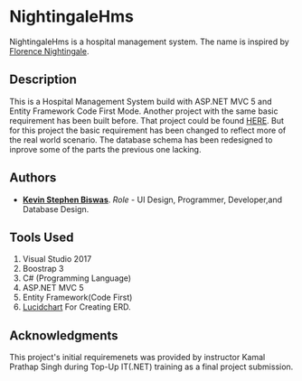 # NightingaleHms

NightingaleHms is a hospital management system. The name is inspired by [Florence Nightingale](https://en.wikipedia.org/wiki/Florence_Nightingale).

## Description

This is a Hospital Management System build with ASP.NET MVC 5 and Entity Framework Code First Mode. Another project with the same basic requirement has been built before. That project could be found [HERE](https://github.com/BluerGost/HmsWebformsNTire). But for this project the basic requirement has been changed to reflect more of the real world scenario. 
The database schema has been redesigned to inprove some of the parts the previous one lacking.

## Authors 

* [**Kevin Stephen Biswas**](https://github.com/BluerGost/). *Role* - UI Design, Programmer, Developer,and Database Design.

## Tools Used

1. Visual Studio 2017
2. Boostrap 3
3. C# (Programming Language)
4. ASP.NET MVC 5
5. Entity Framework(Code First)
6. [Lucidchart](lucidchart.com) For Creating ERD.

## Acknowledgments

This project's initial requiremenets was provided by instructor Kamal Prathap Singh during Top-Up IT(.NET) training as a final project submission. 
